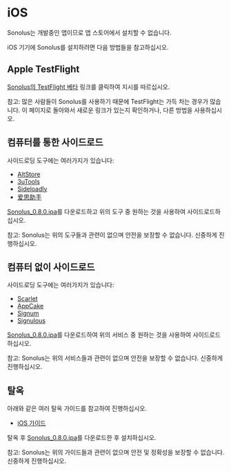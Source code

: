 # iOS

Sonolus는 개발중인 앱이므로 앱 스토어에서 설치할 수 없습니다.

iOS 기기에 Sonolus를 설치하려면 다음 방법들을 참고하십시오.

## Apple TestFlight

[Sonolus의 TestFlight 베타](https://testflight.apple.com/join/mdFtAf92) 링크를 클릭하여 지시를 따르십시오.

참고: 많은 사람들이 Sonolus를 사용하기 때문에 TestFlight는 가득 차는 경우가 많습니다. 이 페이지로 돌아와서 새로운 링크가 있는지 확인하거나, 다른 방법을 사용하십시오.

## 컴퓨터를 통한 사이드로드

사이드로딩 도구에는 여러가지가 있습니다:

-   [AltStore](https://altstore.io)
-   [3uTools](http://3u.com)
-   [Sideloadly](https://sideloadly.io)
-   [爱思助手](https://www.i4.cn)

[Sonolus_0.8.0.ipa](https://download.sonolus.com/Sonolus_0.8.0.ipa)를 다운로드하고 위의 도구 중 원하는 것을 사용하여 사이드로드하십시오.

참고: Sonolus는 위의 도구들과 관련이 없으며 안전을 보장할 수 없습니다. 신중하게 진행하십시오.

## 컴퓨터 없이 사이드로드

사이드로딩 도구에는 여러가지가 있습니다:

-   [Scarlet](https://usescarlet.com)
-   [AppCake](https://www.iphonecake.com)
-   [Signum](https://signumsign.me)
-   [Signulous](https://www.signulous.com)

[Sonolus_0.8.0.ipa](https://download.sonolus.com/Sonolus_0.8.0.ipa)를 다운로드하여 위의 서비스 중 원하는 것을 사용하여 사이드로드하십시오.

참고: Sonolus는 위의 서비스들과 관련이 없으며 안전을 보장할 수 없습니다. 신중하게 진행하십시오.

## 탈옥

아래와 같은 여러 탈옥 가이드를 참고하여 진행하십시오.

-   [iOS 가이드](https://ios.cfw.guide)

탈옥 후 [Sonolus_0.8.0.ipa](https://download.sonolus.com/Sonolus_0.8.0.ipa)를 다운로드한 후 설치하십시오.

참고: Sonolus는 위의 가이드들과 관련이 없으며 안전 및 정확성을 보장할 수 없습니다. 신중하게 진행하십시오.
